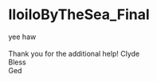 # IloiloByTheSea_Final
yee haw <br>
<br>
Thank you for the additional help!
Clyde 
<br>
Bless
<br>
Ged

